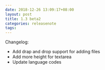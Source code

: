 ```yaml
---
date: 2018-12-26 13:09:17+08:00
layout: post
title: 1.3 beta2
categories: releasenote
tags: 
---
```


Changelog:

* Add drap and drop support for adding files
* Add more height for textarea
* Update language codes
